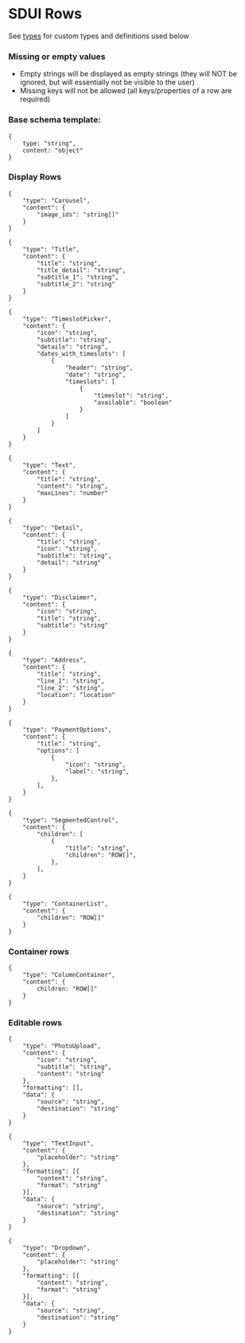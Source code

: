 # SDUI Rows

See [types](./types.md) for custom types and definitions used below

### Missing or empty values
- Empty strings will be displayed as empty strings (they will NOT be ignored, but will essentially not be visible to the user)
- Missing keys will not be allowed (all keys/properties of a row are required)

### Base schema template:

```
{
	type: "string",
	content: "object"
}
```

### Display Rows

```
{
    "type": "Carousel",
    "content": {
        "image_ids": "string[]"
    }
}
```

```
{
    "type": "Title",
    "content": {
        "title": "string",
        "title_detail": "string",
        "subtitle_1": "string",
        "subtitle_2": "string"
    }
}
```

```
{
    "type": "TimeslotPicker",
    "content": {
        "icon": "string",
        "subtitle": "string",
        "details": "string",
        "dates_with_timeslots": [
            {
                "header": "string",
                "date": "string",
                "timeslots": [
                    {
                        "timeslot": "string",
                        "available": "boolean"
                    }
                ]
            }
        ]
    }
}
```

```
{
    "type": "Text",
    "content": {
        "title": "string",
        "content": "string",
        "maxLines": "number"
    }
}
```

```
{
    "type": "Detail",
    "content": {
        "title": "string",
        "icon": "string",
        "subtitle": "string",
        "detail": "string"
    }
}
```

```
{
    "type": "Disclaimer",
    "content": {
        "icon": "string",
        "title": "string",
        "subtitle": "string"
    }
}
```

```
{
    "type": "Address",
    "content": {
        "title": "string",
        "line_1": "string",
        "line_2": "string",
        "location": "location"
    }
}
```

```
{
    "type": "PaymentOptions",
    "content": {
        "title": "string",
        "options": [
            {
                "icon": "string",
                "label": "string",
            },
        ],
    }
}
```

```
{
    "type": "SegmentedControl",
    "content": {
        "children": [
            {
                "title": "string",
                "children": "ROW[]",
            },
        ],
    }
}
```

```
{
    "type": "ContainerList",
    "content": {
        "children": "ROW[]"
    }
}
```

### Container rows
```
{
    "type": "ColumnContainer",
    "content": {
        children: "ROW[]"
    }
}
```

### Editable rows

```
{
    "type": "PhotoUpload",
    "content": {
        "icon": "string",
        "subtitle": "string",
        "content": "string"
    },
    "formatting": [],
    "data": {
        "source": "string",
        "destination": "string"
    }
}
```

```
{
    "type": "TextInput",
    "content": {
        "placeholder": "string"
    },
    "formatting": [{
        "content": "string",
        "format": "string"
    }],
    "data": {
        "source": "string",
        "destination": "string"
    }
}
```

```
{
    "type": "Dropdown",
    "content": {
        "placeholder": "string"
    },
    "formatting": [{
        "content": "string",
        "format": "string"
    }],
    "data": {
        "source": "string",
        "destination": "string"
    }
}
```